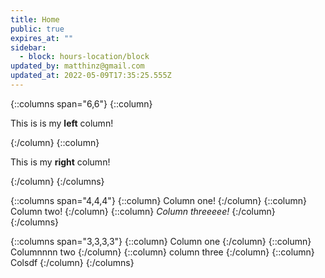 ```yaml
---
title: Home
public: true
expires_at: ""
sidebar:
  - block: hours-location/block
updated_by: matthinz@gmail.com
updated_at: 2022-05-09T17:35:25.555Z
---
```

{::columns span="6,6"}
{::column}

This is is my **left** column!

{:/column}
{::column}

This is my **right** column!

{:/column}
{:/columns}

{::columns span="4,4,4"}
{::column}
Column one!
{:/column}
{::column}
Column two!
{:/column}
{::column}
*Column threeeee!*
{:/column}
{:/columns}

{::columns span="3,3,3,3"}
{::column}
Column one
{:/column}
{::column}
Columnnnn two
{:/column}
{::column}
column three
{:/column}
{::column}
Colsdf
{:/column}
{:/columns}